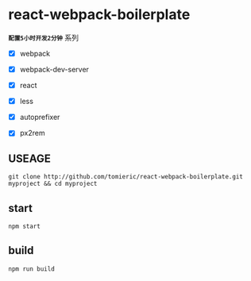 # react-webpack-boilerplate

**`配置5小时开发2分钟`** 系列

- [x] webpack
- [x] webpack-dev-server
- [x] react
- [x] less
- [x] autoprefixer
- [x] px2rem


## USEAGE

```
git clone http://github.com/tomieric/react-webpack-boilerplate.git myproject && cd myproject
```

## start

```
npm start 
```

## build

```
npm run build
```
